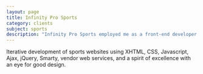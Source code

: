 ```yaml
---
layout: page
title: Infinity Pro Sports
category: clients
subject: sports
description: "Infinity Pro Sports employed me as a front-end developer from 2008–2009."
---
```


Iterative development of sports websites using
XHTML, CSS, Javascript, Ajax, jQuery, Smarty, vendor web services,
and a spirit of excellence with an eye for good design.
